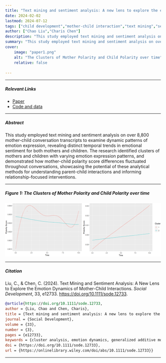 ```yaml
---
title: "Text mining and sentiment analysis: A new lens to explore the emotion dynamics of mother-child interactions" 
date: 2024-02-02
lastmod: 2024-07-12
tags: ["child development","mother-child interaction","text mining","sentiment analysis"]
author: ["Chao Liu","Charis Chen"]
description: "This study employed text mining and sentiment analysis on over 8,800 mother-child conversation transcripts to examine dynamic patterns of emotion expression, revealing distinct temporal trends in emotional sentiment for both mothers and children. The research identified clusters of mothers and children with varying emotion expression patterns, and demonstrated how mother-child polarity score differences fluctuated throughout conversations, showcasing the potential of these analytical methods for understanding parent-child interactions and informing relationship-focused interventions." 
summary: "This study employed text mining and sentiment analysis on over 8,800 mother-child conversation transcripts to examine dynamic patterns of emotion expression, revealing distinct temporal trends in emotional sentiment for both mothers and children. The research identified clusters of mothers and children with varying emotion expression patterns, and demonstrated how mother-child polarity score differences fluctuated throughout conversations, showcasing the potential of these analytical methods for understanding parent-child interactions and informing relationship-focused interventions."
cover:
    image: "paper1.png"
    alt: "The Clusters of Mother Polarity and Child Polarity over time"
    relative: false

---
```


---

##### Relevant Links

+ [Paper](https://onlinelibrary.wiley.com/doi/full/10.1111/sode.12733)
+ [Code and data](https://osf.io/?view_only=c96818e4b23348ceaa6db76081288d7c)

---

##### Abstract

This study employed text mining and sentiment analysis on over 8,800 mother-child conversation transcripts to examine dynamic patterns of emotion expression, revealing distinct temporal trends in emotional sentiment for both mothers and children. The research identified clusters of mothers and children with varying emotion expression patterns, and demonstrated how mother-child polarity score differences fluctuated throughout conversations, showcasing the potential of these analytical methods for understanding parent-child interactions and informing relationship-focused interventions.

---

##### Figure 1: The Clusters of Mother Polarity and Child Polarity over time 

![](paper1.png)

---

##### Citation

Liu, C., & Chen, C. (2024). Text Mining and Sentiment Analysis: A New Lens to Explore the Emotion Dynamics of Mother-Child Interactions. *Social Development*, 33, e12733. https://doi.org/10.1111/sode.12733.

```BibTeX
@article{https://doi.org/10.1111/sode.12733,
author = {Liu, Chao and Chen, Charis},
title = {Text mining and sentiment analysis: A new lens to explore the emotion dynamics of mother-child interactions},
journal = {Social Development},
volume = {33},
number = {3},
pages = {e12733},
keywords = {cluster analysis, emotion dynamics, generalized additive models, mother-child interactions, piecewise linear regression, sentiment analysis, text mining},
doi = {https://doi.org/10.1111/sode.12733},
url = {https://onlinelibrary.wiley.com/doi/abs/10.1111/sode.12733}}
```

---

